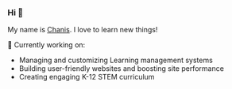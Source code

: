 ### Hi 👋

My name is [Chanis](https://www.linkedin.com/in/chanis-torres-1b384b1ab/). I love to learn new things!

🚀 Currently working on:
- Managing and customizing Learning management systems
- Building user-friendly websites and boosting site performance
- Creating engaging K-12 STEM curriculum

<!--
**chanisxx/chanisxx** is a ✨ _special_ ✨ repository because its `README.md` (this file) appears on your GitHub profile.

Here are some ideas to get you started:

- 🔭 I’m currently working on ...
- 🌱 I’m currently learning ...
- 👯 I’m looking to collaborate on ...
- 🤔 I’m looking for help with ...
- 💬 Ask me about ...
- 📫 How to reach me: ...
- 😄 Pronouns: ...
- ⚡ Fun fact: ...
-->
